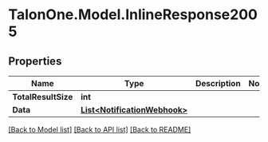 # TalonOne.Model.InlineResponse2005
## Properties

Name | Type | Description | Notes
------------ | ------------- | ------------- | -------------
**TotalResultSize** | **int** |  | 
**Data** | [**List&lt;NotificationWebhook&gt;**](NotificationWebhook.md) |  | 

[[Back to Model list]](../README.md#documentation-for-models) [[Back to API list]](../README.md#documentation-for-api-endpoints) [[Back to README]](../README.md)

